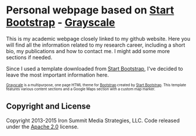 # Personal webpage based on [Start Bootstrap](http://startbootstrap.com/) - [Grayscale](http://startbootstrap.com/template-overviews/grayscale/)

This is my academic webpage closely linked to my github website. Here you will find all the information related to my research career, including a short bio, my publications and how to contact me. I might add some more sections if needed.

Since I used a template downloaded from [Start Bootstrap](http://startbootstrap.com/), I've decided to leave the most important information here.


<sub><sup>[Grayscale](http://startbootstrap.com/template-overviews/grayscale/) is a multipurpose, one page HTML theme for [Bootstrap](http://getbootstrap.com/) created by [Start Bootstrap](http://startbootstrap.com/). This template features various content sections and a Google Maps section with a custom map marker.

## Copyright and License

Copyright 2013-2015 Iron Summit Media Strategies, LLC. Code released under the [Apache 2.0](https://github.com/IronSummitMedia/startbootstrap-grayscale/blob/gh-pages/LICENSE) license.</sub></sup>
